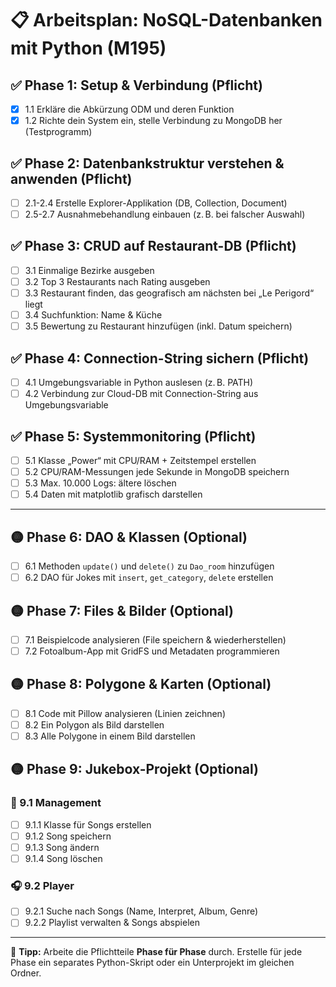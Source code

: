# 📋 Arbeitsplan: NoSQL-Datenbanken mit Python (M195)

## ✅ Phase 1: Setup & Verbindung (Pflicht)

- [x] 1.1 Erkläre die Abkürzung ODM und deren Funktion
- [x] 1.2 Richte dein System ein, stelle Verbindung zu MongoDB her (Testprogramm)

## ✅ Phase 2: Datenbankstruktur verstehen & anwenden (Pflicht)

- [ ] 2.1-2.4 Erstelle Explorer-Applikation (DB, Collection, Document)
- [ ] 2.5-2.7 Ausnahmebehandlung einbauen (z. B. bei falscher Auswahl)

## ✅ Phase 3: CRUD auf Restaurant-DB (Pflicht)

- [ ] 3.1 Einmalige Bezirke ausgeben
- [ ] 3.2 Top 3 Restaurants nach Rating ausgeben
- [ ] 3.3 Restaurant finden, das geografisch am nächsten bei „Le Perigord“ liegt
- [ ] 3.4 Suchfunktion: Name & Küche
- [ ] 3.5 Bewertung zu Restaurant hinzufügen (inkl. Datum speichern)

## ✅ Phase 4: Connection-String sichern (Pflicht)

- [ ] 4.1 Umgebungsvariable in Python auslesen (z. B. PATH)
- [ ] 4.2 Verbindung zur Cloud-DB mit Connection-String aus Umgebungsvariable

## ✅ Phase 5: Systemmonitoring (Pflicht)

- [ ] 5.1 Klasse „Power“ mit CPU/RAM + Zeitstempel erstellen
- [ ] 5.2 CPU/RAM-Messungen jede Sekunde in MongoDB speichern
- [ ] 5.3 Max. 10.000 Logs: ältere löschen
- [ ] 5.4 Daten mit matplotlib grafisch darstellen

---

## 🟡 Phase 6: DAO & Klassen (Optional)

- [ ] 6.1 Methoden `update()` und `delete()` zu `Dao_room` hinzufügen
- [ ] 6.2 DAO für Jokes mit `insert`, `get_category`, `delete` erstellen

## 🟡 Phase 7: Files & Bilder (Optional)

- [ ] 7.1 Beispielcode analysieren (File speichern & wiederherstellen)
- [ ] 7.2 Fotoalbum-App mit GridFS und Metadaten programmieren

## 🟡 Phase 8: Polygone & Karten (Optional)

- [ ] 8.1 Code mit Pillow analysieren (Linien zeichnen)
- [ ] 8.2 Ein Polygon als Bild darstellen
- [ ] 8.3 Alle Polygone in einem Bild darstellen

## 🟡 Phase 9: Jukebox-Projekt (Optional)

### 🎵 9.1 Management

- [ ] 9.1.1 Klasse für Songs erstellen
- [ ] 9.1.2 Song speichern
- [ ] 9.1.3 Song ändern
- [ ] 9.1.4 Song löschen

### 🎧 9.2 Player

- [ ] 9.2.1 Suche nach Songs (Name, Interpret, Album, Genre)
- [ ] 9.2.2 Playlist verwalten & Songs abspielen

---

📝 **Tipp:** Arbeite die Pflichtteile **Phase für Phase** durch. Erstelle für jede Phase ein separates Python-Skript oder ein Unterprojekt im gleichen Ordner.